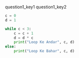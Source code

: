 question1_key1
question1_key2



```python
c = 0
d = 1

while c < 3:
    c = c + 1
    d = d * c
    print("Loop Ke Andar", c, d)
else:
    print("Loop Ke Bahar", c, d)
 ```